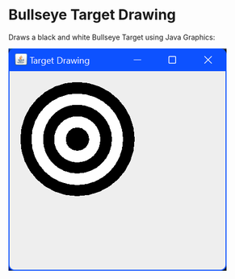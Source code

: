 # Bullseye Target Drawing

Draws a black and white Bullseye Target using Java Graphics:

![](Target%20Drawing.png)